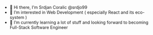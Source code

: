 
- 👋 Hi there, I’m Srdjan Coralic @srdjo99
- 👀 I’m interested in Web Development ( especially React and its eco-system )
- 🌱 I’m currently learning a lot of stuff and looking forward to becoming Full-Stack Software Engineer

<!---
srdjo99/Srdjan is a ✨ special ✨ repository because it is made just for displaying README.md file on my Github profile.
--->
